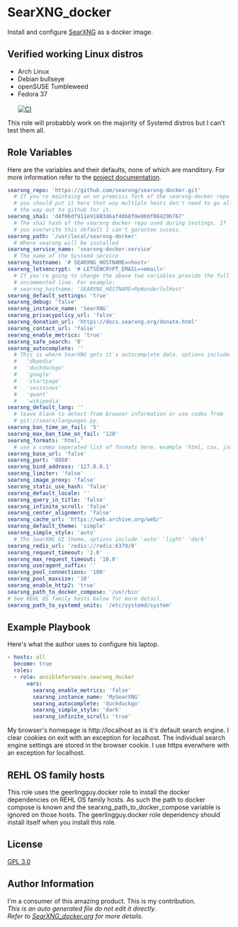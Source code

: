SearXNG_docker
==============
Install and configure [SearXNG](https://github.com/searxng/searxng) as a docker image.

Verified working Linux distros
------------------------------
- Arch Linux
- Debian bullseye
- openSUSE Tumbleweed
- Fedora 37 <br/><br/> [![CI](https://github.com/ansibleforsearx/searxng-docker/actions/workflows/CI.yml/badge.svg)](https://github.com/ansibleforsearx/searxng-docker/actions/workflows/CI.yml)

This role will probabbly work on the majority of Systemd distros but I can't test them all.

Role Variables
--------------
Here are the variables and their defaults, none of which are manditory. For more information refer to the [project documentation](https://docs.searxng.org/).
```yaml
searxng_repo: 'https://github.com/searxng/searxng-docker.git'
  # If you're maintaing an on premisis fork of the searxng-docker repo
  # you should put it here that way multiple hosts don't need to go all
  # the way out to github for it.
searxng_sha1: 'd4f06df911e91803d6af48b8f0e060f08429b767'
  # The sha1 hash of the searxng docker repo used during testings. If
  # you overwrite this default I can't garentee sucess.
searxng_path: '/usr/local/searxng-docker'
  # Where searxng will be installed
searxng_service_name: 'searxng-docker.service'
  # The name of the Systemd service
searxng_hostname: '# SEARXNG_HOSTNAME=<host>'
searxng_letsencrypt: '# LETSENCRYPT_EMAIL=<email>'
  # If you're going to change the above two variables provide the full
  # uncommented line. For example:
  # searxng_hostname: 'SEARXNG_HOSTNAME=MyWonderfulHost'
searxng_default_settings: 'true'
searxng_debug: 'false'
searxng_instance_name: 'SearXNG'
searxng_privacypolicy_url: 'false'
searxng_donation_url: 'https://docs.searxng.org/donate.html'
searxng_contact_url: 'false'
searxng_enable_metrics: 'true'
searxng_safe_search: '0'
searxng_autocomplete: ''
  # This is where SearXNG gets it's autocomplete data. options include:
  #   'dbpedia'
  #   'duckduckgo'
  #   'google'
  #   'startpage'
  #   'swisscows'
  #   'qwant'
  #   'wikipedia'
searxng_default_lang: ''
  # leave blank to detect from browser information or use codes from
  # git://searx/languages.py.
searxng_ban_time_on_fail: '5'
searxng_max_ban_time_on_fail: '120'
searxng_formats: 'html,'
  # use a comma seperated list of formats here. example 'html, csv, json, rss' 
searxng_base_url: 'false'
searxng_port: '8888'
searxng_bind_address: '127.0.0.1'
searxng_limiter: 'false'
searxng_image_proxy: 'false'
searxng_static_use_hash: 'false'
searxng_default_locale: ''
searxng_query_in_title: 'false'
searxng_infinite_scroll: 'false'
searxng_center_alignment: 'false'
searxng_cache_url: 'https://web.archive.org/web/'
searxng_default_theme: 'simple'
searxng_simple_style: 'auto'
  # The SearXNG UI theme, options include 'auto' 'light' 'dark'
searxng_redis_url: 'redis://redis:6379/0'
searxng_request_timeout: '2.0'
searxng_max_request_timeout: '10.0'
searxng_useragent_suffix: ''
searxng_pool_connections: '100'
searxng_pool_maxsize: '10'
searxng_enable_http2: 'true'
searxng_path_to_docker_compose: '/usr/bin'
# See REHL OS family hosts below for more detail.
searxng_path_to_systemd_units: '/etc/systemd/system'
```

Example Playbook
----------------
Here's what the author uses to configure his laptop. 
```yaml
- hosts: all
  become: true
  roles:
  - role: ansibleforsearx.searxng_docker
      vars:
        searxng_enable_metrics: 'false'
        searxng_instance_name: 'MySearXNG'
        searxng_autocomplete: 'duckduckgo'
        searxng_simple_style: 'dark'
        searxng_infinite_scroll: 'true'
```
My browser's homepage is http://localhost as is it's default search engine. I clear cookies on exit with an exception for localhost. The individual search engine settings are stored in the browser cookie. I use https everwhere with an exception for localhost.

REHL OS family hosts
--------------------
This role uses the geerlingguy.docker role to install the docker dependencies on REHL OS family hosts. As such the path to docker compose is known and the searxng_path_to_docker_compose variable is ignored on those hosts. The geerlingguy.docker role dependency should install itself when you install this role.

License
-------
[GPL 3.0](https://www.gnu.org/licenses/gpl-3.0.en.html)

Author Information
------------------
I'm a consumer of this amazing product. This is my contribution.<br/>
*This is an auto generated file do not edit it directly.*<br/>
*Refer to [SearXNG_docker.org](./SearXNG_docker.org) for more details.*<br/><br/>
